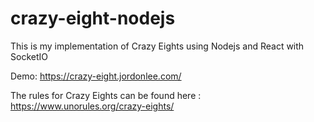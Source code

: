 # crazy-eight-nodejs

This is my implementation of Crazy Eights using Nodejs and React with SocketIO

Demo: https://crazy-eight.jordonlee.com/

The rules for Crazy Eights can be found here : https://www.unorules.org/crazy-eights/
